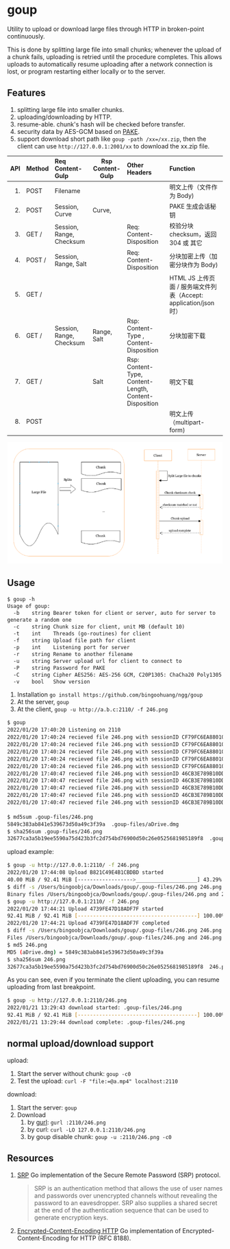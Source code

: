 # goup

Utility to upload or download large files through HTTP in broken-point continuously.

This is done by splitting large file into small chunks; whenever the upload of a chunk fails, uploading is retried until
the procedure completes. This allows uploads to automatically resume uploading after a network connection is lost, or
program restarting either locally or to the server.

## Features

1. splitting large file into smaller chunks.
2. uploading/downloading by HTTP.
3. resume-able. chunk's hash will be checked before transfer.
4. security data by AES-GCM based on [PAKE](https://github.com/schollz/pake).
5. support download short path like `goup -path /xx=/xx.zip`, then the client can use `http://127.0.0.1:2001/xx` to
   download the xx.zip file.

| API | Method | Req Content-Gulp         | Rsp Content-Gulp | Other Headers                                          | Function                                           |
|----:|:-------|:-------------------------|------------------|:-------------------------------------------------------|:---------------------------------------------------|
|  1. | POST   | Filename                 |                  |                                                        | 明文上传（文件作为 Body)                                    |
|  2. | POST   | Session, Curve           | Curve,           |                                                        | PAKE 生成会话秘钥                                        |
|  3. | GET /  | Session, Range, Checksum |                  | Req: Content-Disposition                               | 校验分块 checksum，返回 304 或 其它                          |
|  4. | POST / | Session, Range, Salt     |                  | Req: Content-Disposition                               | 分块加密上传（加密分块作为 Body)                                |
|  5. | GET /  |                          |                  |                                                        | HTML JS 上传页面 / 服务端文件列表（Accept: application/json 时） |
|  6. | GET /  | Session, Range, Checksum | Range, Salt      | Rsp: Content-Type , Content-Disposition                | 分块加密下载                                             |
|  7. | GET /  |                          | Salt             | Rsp: Content-Type, Content-Length, Content-Disposition | 明文下载                                               |
|  8. | POST   |                          |                  |                                                        | 明文上传（multipart-form)                               |

![](_doc/img.png)

## Usage

```shell
$ goup -h
Usage of goup:
  -b    string Bearer token for client or server, auto for server to generate a random one
  -c    string Chunk size for client, unit MB (default 10)
  -t    int    Threads (go-routines) for client
  -f    string Upload file path for client
  -p    int    Listening port for server
  -r    string Rename to another filename
  -u    string Server upload url for client to connect to
  -P    string Password for PAKE
  -C    string Cipher AES256: AES-256 GCM, C20P1305: ChaCha20 Poly1305
  -v    bool   Show version
```

1. Installation `go install https://github.com/bingoohuang/ngg/goup`
1. At the server, `goup`
1. At the client, `goup -u http://a.b.c:2110/ -f 246.png`

```sh
$ goup
2022/01/20 17:40:20 Listening on 2110
2022/01/20 17:40:24 recieved file 246.png with sessionID CF79FC6EA88010E1, range bytes 0-10485760/96894303
2022/01/20 17:40:24 recieved file 246.png with sessionID CF79FC6EA88010E1, range bytes 10485760-20971520/96894303
2022/01/20 17:40:24 recieved file 246.png with sessionID CF79FC6EA88010E1, range bytes 20971520-31457280/96894303
2022/01/20 17:40:24 recieved file 246.png with sessionID CF79FC6EA88010E1, range bytes 31457280-41943040/96894303
2022/01/20 17:40:24 recieved file 246.png with sessionID CF79FC6EA88010E1, range bytes 41943040-52428800/96894303
2022/01/20 17:40:47 recieved file 246.png with sessionID 46CB3E789B10DDB5, range bytes 52428800-62914560/96894303
2022/01/20 17:40:47 recieved file 246.png with sessionID 46CB3E789B10DDB5, range bytes 62914560-73400320/96894303
2022/01/20 17:40:47 recieved file 246.png with sessionID 46CB3E789B10DDB5, range bytes 73400320-83886080/96894303
2022/01/20 17:40:47 recieved file 246.png with sessionID 46CB3E789B10DDB5, range bytes 83886080-94371840/96894303
2022/01/20 17:40:47 recieved file 246.png with sessionID 46CB3E789B10DDB5, range bytes 94371840-96894303/96894303

$ md5sum .goup-files/246.png
5849c383ab841e539673d50a49c3f39a  .goup-files/aDrive.dmg
$ sha256sum .goup-files/246.png
32677ca3a5b19ee5590a75d423b3fc2d754bd76900d50c26e0525681985189f8  .goup-files/aDrive.dmg
```

upload example:

```sh
$ goup -u http://127.0.0.1:2110/ -f 246.png
2022/01/20 17:44:08 Upload B821C49E4B1CBDBD started
40.00 MiB / 92.41 MiB [------------------>____________________] 43.29% ? p/s^C
$ diff -s /Users/bingoobjca/Downloads/goup/.goup-files/246.png 246.png
Binary files /Users/bingoobjca/Downloads/goup/.goup-files/246.png and 246.png differ
$ goup -u http://127.0.0.1:2110/ -f 246.png
2022/01/20 17:44:21 Upload 4739FE47D18ADF7F started
92.41 MiB / 92.41 MiB [---------------------------------------] 100.00% 121.54 MiB p/s
2022/01/20 17:44:21 Upload 4739FE47D18ADF7F completed
$ diff -s /Users/bingoobjca/Downloads/goup/.goup-files/246.png 246.png
Files /Users/bingoobjca/Downloads/goup/.goup-files/246.png and 246.png are identical
$ md5 246.png
MD5 (aDrive.dmg) = 5849c383ab841e539673d50a49c3f39a
$ sha256sum 246.png
32677ca3a5b19ee5590a75d423b3fc2d754bd76900d50c26e0525681985189f8  246.png
```

As you can see, even if you terminate the client uploading, you can resume uploading from last breakpoint.

```sh
$ goup -u http://127.0.0.1:2110/246.png
2022/01/21 13:29:43 download started: .goup-files/246.png
92.41 MiB / 92.41 MiB [---------------------------------------] 100.00% 97.56 MiB p/s
2022/01/21 13:29:44 download complete: .goup-files/246.png
```

## normal upload/download support

upload:

1. Start the server without chunk: `goup -c0`
2. Test the upload: `curl -F "file:=@a.mp4" localhost:2110`

download:

1. Start the server: `goup`
2. Download
    1. by [gurl](https://github.com/bingoohuang/gurl): `gurl :2110/246.png`
    2. by curl: `curl -LO 127.0.0.1:2110/246.png`
    3. by goup disable chunk: `goup -u :2110/246.png -c0`

## Resources

1. [SRP](https://github.com/posterity/srp) Go implementation of the Secure Remote Password (SRP) protocol.
   > SRP is an authentication method that allows the use of user names and passwords over unencrypted channels without
   revealing the password to an eavesdropper.
   > SRP also supplies a shared secret at the end of the authentication sequence that can be used to generate encryption
   keys.
2. [Encrypted-Content-Encoding HTTP](https://github.com/posterity/ece) Go implementation of Encrypted-Content-Encoding
   for HTTP (RFC 8188).
